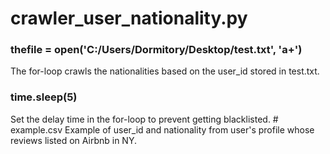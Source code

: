 # crawler_user_nationality.py
<H3>thefile = open('C:/Users/Dormitory/Desktop/test.txt', 'a+')</H3>  
The for-loop crawls the nationalities based on the user_id stored in test.txt.  
<H3>time.sleep(5)</H3>  
Set the delay time in the for-loop to prevent getting blacklisted.  
# example.csv
Example of user_id and nationality from user's profile whose reviews listed on Airbnb in NY.
